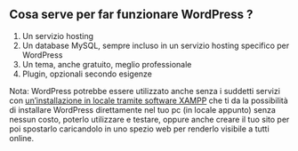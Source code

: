 ## Cosa serve per far funzionare WordPress ?

1. Un servizio hosting
2. Un database MySQL, sempre incluso in un servizio hosting specifico per WordPress
3. Un tema, anche gratuito, meglio professionale
4. Plugin, opzionali secondo esigenze

Nota: WordPress potrebbe essere utilizzato anche senza i suddetti servizi con [un’installazione in locale tramite software XAMPP](https://www.aranzulla.it/come-installare-wordpress-in-locale-924577.html) che ti da la possibilità di installare WordPress direttamente nel tuo pc (in locale appunto) senza nessun costo, poterlo utilizzare e testare, oppure anche creare il tuo sito per poi spostarlo caricandolo in uno spezio web per renderlo visibile a tutti online.